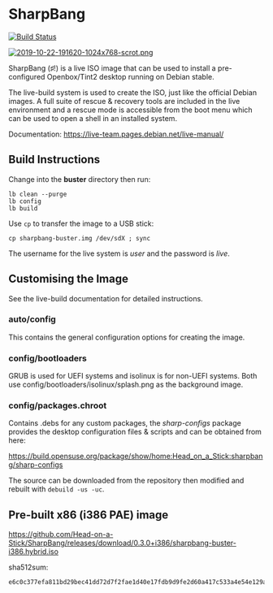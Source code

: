 # SharpBang

[![Build Status](https://travis-ci.com/Head-on-a-Stick/SharpBang.svg?branch=i386)](https://travis-ci.com/Head-on-a-Stick/SharpBang)

[![2019-10-22-191620-1024x768-scrot.png](https://i.postimg.cc/3wvjkRHv/2019-10-22-191620-1024x768-scrot.png)](https://postimg.cc/R3vJ8vhS)

SharpBang (♯!) is a live ISO image that can be used to install a pre-configured Openbox/Tint2 desktop running on Debian stable.

The live-build system is used to create the ISO, just like the official Debian images. A full suite of rescue & recovery tools are included in the live environment and a rescue mode is accessible from the boot menu which can be used to open a shell in an installed system.

Documentation: https://live-team.pages.debian.net/live-manual/

## Build Instructions

Change into the **buster** directory then run:
```
lb clean --purge
lb config
lb build
```
Use `cp` to transfer the image to a USB stick:
```
cp sharpbang-buster.img /dev/sdX ; sync
```
The username for the live system is *user* and the password is *live*.

## Customising the Image

See the live-build documentation for detailed instructions.

### auto/config

This contains the general configuration options for creating the image.

### config/bootloaders

GRUB is used for UEFI systems and isolinux is for non-UEFI systems. Both use config/bootloaders/isolinux/splash.png as the background image.

### config/packages.chroot

Contains .debs for any custom packages, the *sharp-configs* package provides the desktop configuration files & scripts and can be obtained from here:

https://build.opensuse.org/package/show/home:Head_on_a_Stick:sharpbang/sharp-configs

The source can be downloaded from the repository then modified and rebuilt with `debuild -us -uc`.

## Pre-built x86 (i386 PAE) image

https://github.com/Head-on-a-Stick/SharpBang/releases/download/0.3.0+i386/sharpbang-buster-i386.hybrid.iso

sha512sum:
```
e6c0c377efa811bd29bec41dd72d7f2fae1d40e17fdb9d9fe2d60a417c533a4e54e129a687c2a790aef949d8bafda89b93b6cdf291c8605390aef098ed996a3d
```

